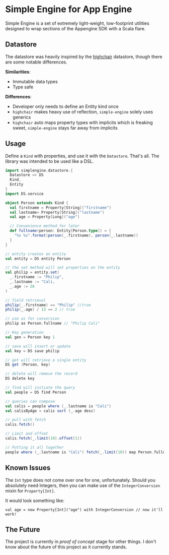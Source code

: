 # Simple Engine for App Engine

Simple Engine is a set of extremely light-weight, low-footprint utilities
designed to wrap sections of the Appengine SDK with a Scala flare.

## Datastore

The datastore was heavily inspired by the [highchair][highchair] datastore,
though there are some notable differences.

__Similarities__:

- Immutable data types
- Type safe

__Differences__:

- Developer only needs to define an Entity kind once
- `highchair` makes heavy use of reflection, `simple-engine` solely uses generics
- `highchair` auto maps property types with implicits which is freaking sweet, `simple-engine` stays far away from implicits

## Usage

Define a `Kind` with properties, and use it with the `Datastore`. That's all.
The library was intended to be used like a DSL.


```scala
import simplengine.datastore.{
  Datastore => DS
  Kind,
  Entity
}
import DS.service

object Person extends Kind {
  val firstname = Property[String]("firstname")
  val lastname= Property[String]("lastname")
  val age = Property[Long]("age")

  // Convenience method for later
  def fullname(person: Entity[Person.type]) = {
    "%s %s".format(person(_.firstname), person(_.lastname))
  }
}

// entity creates an entity
val entity = DS entity Person

// the set method will set properties on the entity
val philip = entity.set(
  _.firstname := "Philip",
  _.lastname := "Cali,
  _.age := 26
)

// field retrieval
philip(_.firstname) == "Philip" //true
philip(_.age) / 13 == 2 // true

// use as for conversion
philip as Person.fullname // "Philip Cali"

// Key generation
val gen = Person key 1

// save will insert or update
val key = DS save philip

// get will retrieve a single entity
DS get (Person, key)

// delete will remove the record
DS delete key

// find will initiate the query
val people = DS find Person

// queries can compose
val calis = people where (_.lastname is "Cali")
val calisByAge = calis sort (_.age desc)

// pull with fetch
calis.fetch()

// Limit and offset
calis.fetch(_.limit(10).offset(1))

// Putting it all together
people where (_.lastname is "Cali") fetch(_.limit(10)) map Person.fullname foreach println
```

## Known Issues

The `Int` type does not come over one for one, unfortunately. Should you absolutely
need Integers, then you can make use of the `IntegerConversion` mixin for `Property[Int]`.

It would look something like:

```
val age = new Property[Int]("age") with IntegerConversion // now it'll work!
```

## The Future

The project is currently in _proof of concept_ stage for other things. I don't
know about the future of this project as it currently stands.

[highchair]: https://github.com/chrislewis/highchair
